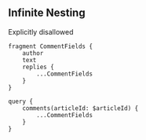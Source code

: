 ##  Infinite Nesting <!-- .element: data-theme="ka-content" -->

Explicitly disallowed
```
fragment CommentFields {
    author
    text
    replies {
        ...CommentFields
    }
}

query {
    comments(articleId: $articleId) {
        ...CommentFields
    }
}
```
